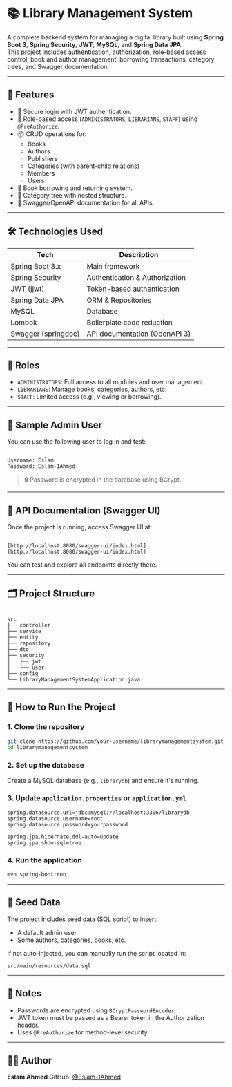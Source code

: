 
# 📚 Library Management System

A complete backend system for managing a digital library built using **Spring Boot 3**, **Spring Security**, **JWT**, **MySQL**, and **Spring Data JPA**.  
This project includes authentication, authorization, role-based access control, book and author management, borrowing transactions, category trees, and Swagger documentation.

---

## 🚀 Features

- 🔐 Secure login with JWT authentication.
- 👥 Role-based access (`ADMINISTRATORS`, `LIBRARIANS`, `STAFF`) using `@PreAuthorize`.
- 📦 CRUD operations for:
  - Books
  - Authors
  - Publishers
  - Categories (with parent-child relations)
  - Members
  - Users
- 📖 Book borrowing and returning system.
- 📑 Category tree with nested structure.
- 🔎 Swagger/OpenAPI documentation for all APIs.

---

## 🛠️ Technologies Used

| Tech                     | Description                       |
|--------------------------|-----------------------------------|
| Spring Boot 3.x          | Main framework                    |
| Spring Security          | Authentication & Authorization   |
| JWT (jjwt)               | Token-based authentication        |
| Spring Data JPA          | ORM & Repositories                |
| MySQL                    | Database                          |
| Lombok                  | Boilerplate code reduction        |
| Swagger (springdoc)     | API documentation (OpenAPI 3)     |

---

## 🔑 Roles

- `ADMINISTRATORS`: Full access to all modules and user management.
- `LIBRARIANS`: Manage books, categories, authors, etc.
- `STAFF`: Limited access (e.g., viewing or borrowing).

---

## 🧪 Sample Admin User

You can use the following user to log in and test:

```

Username: Eslam
Password: Eslam-1Ahmed

```

> 🔒 Password is encrypted in the database using BCrypt.

---

## 🧬 API Documentation (Swagger UI)

Once the project is running, access Swagger UI at:

```

[http://localhost:8080/swagger-ui/index.html](http://localhost:8080/swagger-ui/index.html)

```

You can test and explore all endpoints directly there.

---

## 🗂️ Project Structure

```

src
├── controller
├── service
├── entity
├── repository
├── dto
├── security
│   ├── jwt
│   └── user
├── config
└── LibraryManagementSystemApplication.java

````

---

## 🧾 How to Run the Project

### 1. Clone the repository

```bash
git clone https://github.com/your-username/librarymanagementsystem.git
cd librarymanagementsystem
````

### 2. Set up the database

Create a MySQL database (e.g., `librarydb`) and ensure it's running.

### 3. Update `application.properties` or `application.yml`

```properties
spring.datasource.url=jdbc:mysql://localhost:3306/librarydb
spring.datasource.username=root
spring.datasource.password=yourpassword

spring.jpa.hibernate.ddl-auto=update
spring.jpa.show-sql=true
```

### 4. Run the application

```bash
mvn spring-boot:run
```

---

## 🧩 Seed Data

The project includes seed data (SQL script) to insert:

* A default admin user
* Some authors, categories, books, etc.

If not auto-injected, you can manually run the script located in:

```
src/main/resources/data.sql
```

---

## 📌 Notes

* Passwords are encrypted using `BCryptPasswordEncoder`.
* JWT token must be passed as a Bearer token in the Authorization header.
* Uses `@PreAuthorize` for method-level security.

---

## 👨‍💻 Author

**Eslam Ahmed**
GitHub: [@Eslam-1Ahmed](https://github.com/Eslam-1Ahmed)

```

